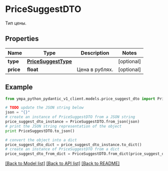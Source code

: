 # PriceSuggestDTO

Тип цены.

## Properties
Name | Type | Description | Notes
------------ | ------------- | ------------- | -------------
**type** | [**PriceSuggestType**](PriceSuggestType.md) |  | [optional] 
**price** | **float** | Цена в рублях. | [optional] 

## Example

```python
from ympa_python_pydantic_v1_client.models.price_suggest_dto import PriceSuggestDTO

# TODO update the JSON string below
json = "{}"
# create an instance of PriceSuggestDTO from a JSON string
price_suggest_dto_instance = PriceSuggestDTO.from_json(json)
# print the JSON string representation of the object
print PriceSuggestDTO.to_json()

# convert the object into a dict
price_suggest_dto_dict = price_suggest_dto_instance.to_dict()
# create an instance of PriceSuggestDTO from a dict
price_suggest_dto_from_dict = PriceSuggestDTO.from_dict(price_suggest_dto_dict)
```
[[Back to Model list]](../README.md#documentation-for-models) [[Back to API list]](../README.md#documentation-for-api-endpoints) [[Back to README]](../README.md)


